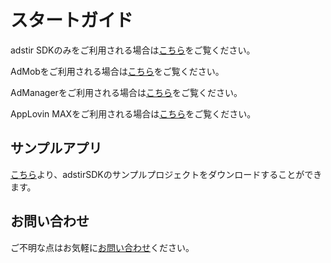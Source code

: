 # スタートガイド

adstir SDKのみをご利用される場合は[こちら](adstir/index.md)をご覧ください。

AdMobをご利用される場合は[こちら](admob/index.md)をご覧ください。

AdManagerをご利用される場合は[こちら](admanager/index.md)をご覧ください。

AppLovin MAXをご利用される場合は[こちら](max/index.md)をご覧ください。

## サンプルアプリ
[こちら]({{sample_url}})より、adstirSDKのサンプルプロジェクトをダウンロードすることができます。

## お問い合わせ
ご不明な点はお気軽に[お問い合わせ](https://ja.ad-stir.com/contact)ください。